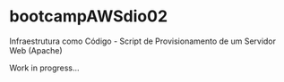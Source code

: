 # bootcampAWSdio02
Infraestrutura como Código - Script de Provisionamento de um Servidor Web (Apache)

Work in progress...
